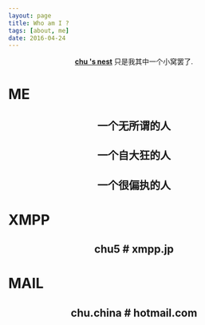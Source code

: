 ```yaml
---
layout: page
title: Who am I ?
tags: [about, me]
date: 2016-04-24
---
```

    
<center><a href="http://chu0.github.io"><b>chu 's nest</b></a> 只是我其中一个小窝罢了.</center>

#  ME

## <center>一个无所谓的人</center>

## <center>一个自大狂的人</center>

## <center>一个很偏执的人</center>

#  XMPP

## <center>chu5 # xmpp.jp</center>  

#  MAIL

## <center>chu.china # hotmail.com</center>

